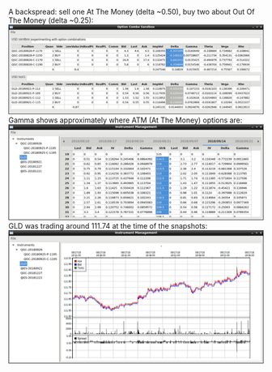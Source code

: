 A backspread:  sell one At The Money (delta ~0.50), buy two about Out Of The Money (delta ~0.25):
![QGC and GLD Backspread with credit](/notes/pictures/QGC_GLD_backspread_2018-08-17_12-47-23.png)
Gamma shows approximately where ATM (At The Money) options are:
![GLD option chain with live greeks](/notes/pictures/gld_option_chain_2018-08-17_12-46-29.png)
GLD was trading around 111.74 at the time of the snapshots:
![GLD CHART](/notes/pictures/GLD_2018-08-17_13-06-10.png)
